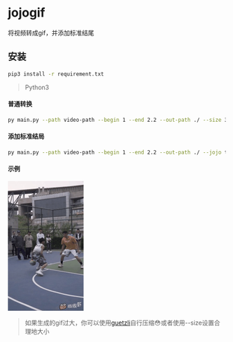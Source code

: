 # jojogif

将视频转成gif，并添加标准结尾

## 安装

```bash
pip3 install -r requirement.txt
```

> Python3

#### 普通转换

```bash
py main.py --path video-path --begin 1 --end 2.2 --out-path ./ --size 350x600
```

#### 添加标准结局

```bash
py main.py --path video-path --begin 1 --end 2.2 --out-path ./ --jojo true
```

#### 示例

![image/example.gif](./image/example.gif)

> 如果生成的gif过大，你可以使用[guetzli](https://github.com/google/guetzli)自行压缩😳或者使用--size设置合理地大小
